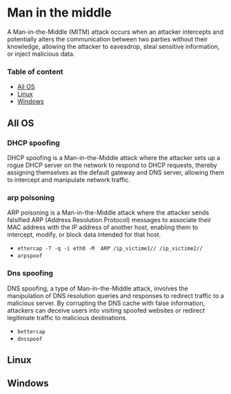 # Man in the middle

A Man-in-the-Middle (MITM) attack occurs when an attacker intercepts and potentially alters the communication between two parties without their knowledge, allowing the attacker to eavesdrop, steal sensitive information, or inject malicious data.

### Table of content

- [All OS](#all-os)
- [Linux](#linux)
- [Windows](#windows)

## All OS

### DHCP spoofing

DHCP spoofing is a Man-in-the-Middle attack where the attacker sets up a rogue DHCP server on the network to respond to DHCP requests, thereby assigning themselves as the default gateway and DNS server, allowing them to intercept and manipulate network traffic.

### arp poisoning

ARP poisoning is a Man-in-the-Middle attack where the attacker sends falsified ARP (Address Resolution Protocol) messages to associate their MAC address with the IP address of another host, enabling them to intercept, modify, or block data intended for that host.

- `ettercap -T -q -i eth0 -M  ARP /ip_victime1// /ip_victime2//`
- `arpspoof`

### Dns spoofing

DNS spoofing, a type of Man-in-the-Middle attack, involves the manipulation of DNS resolution queries and responses to redirect traffic to a malicious server. By corrupting the DNS cache with false information, attackers can deceive users into visiting spoofed websites or redirect legitimate traffic to malicious destinations.

- `bettercap`
- `dnsspoof`

## Linux

## Windows